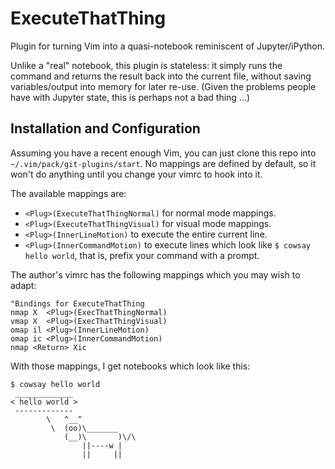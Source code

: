 ExecuteThatThing
====

Plugin for turning Vim into a quasi-notebook reminiscent of Jupyter/iPython.

Unlike a "real" notebook, this plugin is stateless: it simply runs the command and returns the result back into the current file, without saving variables/output into memory for later re-use.
(Given the problems people have with Jupyter state, this is perhaps not a bad thing ...)


Installation and Configuration
----

Assuming you have a recent enough Vim, you can just clone this repo into `~/.vim/pack/git-plugins/start`.
No mappings are defined by default, so it won't do anything until you change your vimrc to hook into it.

The available mappings are:

* `<Plug>(ExecuteThatThingNormal)` for normal mode mappings.
* `<Plug>(ExecuteThatThingVisual)` for visual mode mappings.
* `<Plug>(InnerLineMotion)` to execute the entire current line.
* `<Plug>(InnerCommandMotion)` to execute lines which look like `$ cowsay hello world`, that is, prefix your command with a prompt.

The author's vimrc has the following mappings which you may wish to adapt:

```
"Bindings for ExecuteThatThing
nmap X  <Plug>(ExecThatThingNormal)
vmap X  <Plug>(ExecThatThingVisual)
omap il <Plug>(InnerLineMotion)
omap ic <Plug>(InnerCommandMotion)
nmap <Return> Xic
```

With those mappings, I get notebooks which look like this:

```
$ cowsay hello world
 _____________ 
< hello world >
 ------------- 
        \   ^__^
         \  (oo)\_______
            (__)\       )\/\
                ||----w |
                ||     ||
```
